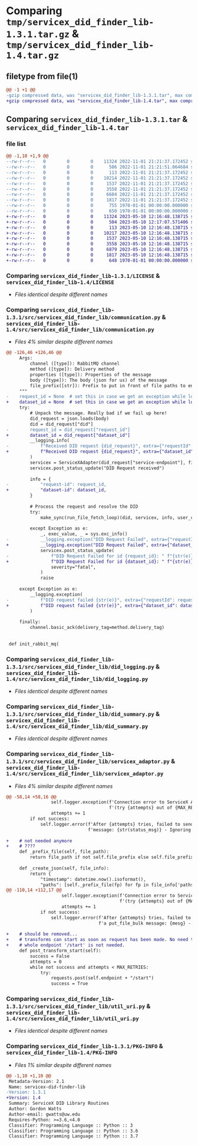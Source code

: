 # Comparing `tmp/servicex_did_finder_lib-1.3.1.tar.gz` & `tmp/servicex_did_finder_lib-1.4.tar.gz`

## filetype from file(1)

```diff
@@ -1 +1 @@
-gzip compressed data, was "servicex_did_finder_lib-1.3.1.tar", max compression
+gzip compressed data, was "servicex_did_finder_lib-1.4.tar", max compression
```

## Comparing `servicex_did_finder_lib-1.3.1.tar` & `servicex_did_finder_lib-1.4.tar`

### file list

```diff
@@ -1,10 +1,9 @@
--rw-r--r--   0        0        0    11324 2022-11-01 21:21:37.172452 servicex_did_finder_lib-1.3.1/LICENSE
--rw-r--r--   0        0        0      506 2022-11-01 21:21:51.064684 servicex_did_finder_lib-1.3.1/pyproject.toml
--rw-r--r--   0        0        0      113 2022-11-01 21:21:37.172452 servicex_did_finder_lib-1.3.1/src/servicex_did_finder_lib/__init__.py
--rw-r--r--   0        0        0    10214 2022-11-01 21:21:37.172452 servicex_did_finder_lib-1.3.1/src/servicex_did_finder_lib/communication.py
--rw-r--r--   0        0        0     1537 2022-11-01 21:21:37.172452 servicex_did_finder_lib-1.3.1/src/servicex_did_finder_lib/did_logging.py
--rw-r--r--   0        0        0     3558 2022-11-01 21:21:37.172452 servicex_did_finder_lib-1.3.1/src/servicex_did_finder_lib/did_summary.py
--rw-r--r--   0        0        0     6684 2022-11-01 21:21:37.172452 servicex_did_finder_lib-1.3.1/src/servicex_did_finder_lib/servicex_adaptor.py
--rw-r--r--   0        0        0     1817 2022-11-01 21:21:37.172452 servicex_did_finder_lib-1.3.1/src/servicex_did_finder_lib/util_uri.py
--rw-r--r--   0        0        0      755 1970-01-01 00:00:00.000000 servicex_did_finder_lib-1.3.1/setup.py
--rw-r--r--   0        0        0      650 1970-01-01 00:00:00.000000 servicex_did_finder_lib-1.3.1/PKG-INFO
+-rw-r--r--   0        0        0    11324 2023-05-10 12:16:48.138715 servicex_did_finder_lib-1.4/LICENSE
+-rw-r--r--   0        0        0      504 2023-05-10 12:17:07.571406 servicex_did_finder_lib-1.4/pyproject.toml
+-rw-r--r--   0        0        0      113 2023-05-10 12:16:48.138715 servicex_did_finder_lib-1.4/src/servicex_did_finder_lib/__init__.py
+-rw-r--r--   0        0        0    10217 2023-05-10 12:16:48.138715 servicex_did_finder_lib-1.4/src/servicex_did_finder_lib/communication.py
+-rw-r--r--   0        0        0     1537 2023-05-10 12:16:48.138715 servicex_did_finder_lib-1.4/src/servicex_did_finder_lib/did_logging.py
+-rw-r--r--   0        0        0     3558 2023-05-10 12:16:48.138715 servicex_did_finder_lib-1.4/src/servicex_did_finder_lib/did_summary.py
+-rw-r--r--   0        0        0     6879 2023-05-10 12:16:48.138715 servicex_did_finder_lib-1.4/src/servicex_did_finder_lib/servicex_adaptor.py
+-rw-r--r--   0        0        0     1817 2023-05-10 12:16:48.138715 servicex_did_finder_lib-1.4/src/servicex_did_finder_lib/util_uri.py
+-rw-r--r--   0        0        0      648 1970-01-01 00:00:00.000000 servicex_did_finder_lib-1.4/PKG-INFO
```

### Comparing `servicex_did_finder_lib-1.3.1/LICENSE` & `servicex_did_finder_lib-1.4/LICENSE`

 * *Files identical despite different names*

### Comparing `servicex_did_finder_lib-1.3.1/src/servicex_did_finder_lib/communication.py` & `servicex_did_finder_lib-1.4/src/servicex_did_finder_lib/communication.py`

 * *Files 4% similar despite different names*

```diff
@@ -126,46 +126,46 @@
     Args:
         channel ([type]): RabbitMQ channel
         method ([type]): Delivery method
         properties ([type]): Properties of the message
         body ([type]): The body (json for us) of the message
         file_prefix([str]): Prefix to put in front of file paths to enable use of Cache service
     """
-    request_id = None  # set this in case we get an exception while loading request
+    dataset_id = None  # set this in case we get an exception while loading request
     try:
         # Unpack the message. Really bad if we fail up here!
         did_request = json.loads(body)
         did = did_request["did"]
-        request_id = did_request["request_id"]
+        dataset_id = did_request["dataset_id"]
         __logging.info(
-            f"Received DID request {did_request}", extra={"requestId": request_id}
+            f"Received DID request {did_request}", extra={"dataset_id": dataset_id}
         )
         servicex = ServiceXAdapter(did_request["service-endpoint"], file_prefix)
         servicex.post_status_update("DID Request received")
 
         info = {
-            "request-id": request_id,
+            "dataset-id": dataset_id,
         }
 
         # Process the request and resolve the DID
         try:
             make_sync(run_file_fetch_loop)(did, servicex, info, user_callback)
 
         except Exception as e:
             _, exec_value, _ = sys.exc_info()
-            __logging.exception("DID Request Failed", extra={"requestId": request_id})
+            __logging.exception("DID Request Failed", extra={"dataset_id": dataset_id})
             servicex.post_status_update(
-                f"DID Request Failed for id {request_id}: " f"{str(e)} - {exec_value}",
+                f"DID Request Failed for id {dataset_id}: " f"{str(e)} - {exec_value}",
                 severity="fatal",
             )
             raise
 
     except Exception as e:
         __logging.exception(
-            f"DID request failed {str(e)}", extra={"requestId": request_id}
+            f"DID request failed {str(e)}", extra={"dataset_id": dataset_id}
         )
 
     finally:
         channel.basic_ack(delivery_tag=method.delivery_tag)
 
 
 def init_rabbit_mq(
```

### Comparing `servicex_did_finder_lib-1.3.1/src/servicex_did_finder_lib/did_logging.py` & `servicex_did_finder_lib-1.4/src/servicex_did_finder_lib/did_logging.py`

 * *Files identical despite different names*

### Comparing `servicex_did_finder_lib-1.3.1/src/servicex_did_finder_lib/did_summary.py` & `servicex_did_finder_lib-1.4/src/servicex_did_finder_lib/did_summary.py`

 * *Files identical despite different names*

### Comparing `servicex_did_finder_lib-1.3.1/src/servicex_did_finder_lib/servicex_adaptor.py` & `servicex_did_finder_lib-1.4/src/servicex_did_finder_lib/servicex_adaptor.py`

 * *Files 4% similar despite different names*

```diff
@@ -58,14 +58,16 @@
                 self.logger.exception(f'Connection error to ServiceX App. Will retry '
                                       f'(try {attempts} out of {MAX_RETRIES}')
                 attempts += 1
         if not success:
             self.logger.error(f'After {attempts} tries, failed to send ServiceX App a status '
                               f'message: {str(status_msg)} - Ignoring error.')
 
+    # not needed anymore
+    # ????
     def _prefix_file(self, file_path):
         return file_path if not self.file_prefix else self.file_prefix+file_path
 
     def _create_json(self, file_info):
         return {
             "timestamp": datetime.now().isoformat(),
             "paths": [self._prefix_file(fp) for fp in file_info['paths']],
@@ -110,14 +112,17 @@
                     self.logger.exception(f'Connection error to ServiceX App. Will retry '
                                           f'(try {attempts} out of {MAX_RETRIES}')
                     attempts += 1
             if not success:
                 self.logger.error(f'After {attempts} tries, failed to send ServiceX App '
                                   f'a put_file_bulk message: {mesg} - Ignoring error.')
 
+    # should be removed...
+    # transforms can start as soon as request has been made. No need to wait for this.
+    # whole endpoint '/start' is not needed.
     def post_transform_start(self):
         success = False
         attempts = 0
         while not success and attempts < MAX_RETRIES:
             try:
                 requests.post(self.endpoint + "/start")
                 success = True
```

### Comparing `servicex_did_finder_lib-1.3.1/src/servicex_did_finder_lib/util_uri.py` & `servicex_did_finder_lib-1.4/src/servicex_did_finder_lib/util_uri.py`

 * *Files identical despite different names*

### Comparing `servicex_did_finder_lib-1.3.1/PKG-INFO` & `servicex_did_finder_lib-1.4/PKG-INFO`

 * *Files 1% similar despite different names*

```diff
@@ -1,10 +1,10 @@
 Metadata-Version: 2.1
 Name: servicex-did-finder-lib
-Version: 1.3.1
+Version: 1.4
 Summary: ServiceX DID Library Routines
 Author: Gordon Watts
 Author-email: gwatts@uw.edu
 Requires-Python: >=3.6,<4.0
 Classifier: Programming Language :: Python :: 3
 Classifier: Programming Language :: Python :: 3.6
 Classifier: Programming Language :: Python :: 3.7
```

